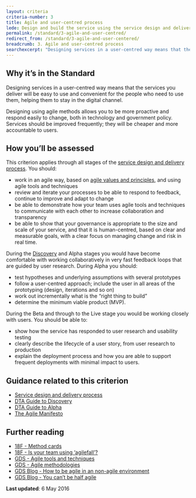 ```yaml
---
layout: criteria
criteria-number: 3
title: Agile and user-centred process
lede: Design and build the service using the service design and delivery process, taking an agile and user-centred approach.
permalink: /standard/3-agile-and-user-centred/
redirect_from: /standard/3-agile-and-user-centered/
breadcrumb: 3. Agile and user-centred process
searchexcerpt: "Designing services in a user-centred way means that the services you deliver will be easy to use and convenient for the people who need to use them, helping them to stay in the digital channel."
---
```

## Why it’s in the Standard
Designing services in a user-centred way means that the services you deliver will be easy to use and convenient for the people who need to use them, helping them to stay in the digital channel.

Designing using agile methods allows you to be more proactive and respond easily to change, both in technology and government policy. Services should be improved frequently; they will be cheaper and more accountable to users.

## How you’ll be assessed
This criterion applies through all stages of the [service design and delivery process](/standard/service-design-and-delivery-process/). You should:

* work in an agile way, based on [agile values and principles](http://www.agilemanifesto.org/principles.html), and using agile tools and techniques
* review and iterate your processes to be able to respond to feedback, continue to improve and adapt to change
* be able to demonstrate how your team uses agile tools and techniques to communicate with each other to increase collaboration and transparency
* be able to show that your governance is appropriate to the size and scale of your service, and that it is human-centred, based on clear and measurable goals, with a clear focus on managing change and risk in real time.

During the [Discovery](/standard/service-design-and-delivery-process/discovery/) and Alpha stages you would have become comfortable with working collaboratively in very fast feedback loops that are guided by user research. During Alpha you should:

* test hypotheses and underlying assumptions with several prototypes
* follow a user-centred approach; include the user in all areas of the prototyping (design, iterations and so on)
* work out incrementally what is the “right thing to build”
* determine the minimum viable product (MVP).

During the Beta and through to the Live stage you would be working closely with users. You should be able to:

* show how the service has responded to user research and usability testing
* clearly describe the lifecycle of a user story, from user research to production
* explain the deployment process and how you are able to support frequent deployments with minimal impact to users.

## Guidance related to this criterion

* [Service design and delivery process](/standard/service-design-and-delivery-process/)
* [DTA Guide to Discovery](https://ausdto.github.io/service-handbook/discovery/index.html)
* [DTA Guide to Alpha](https://ausdto.github.io/service-handbook/alpha/)
* [The Agile Manifesto](http://www.agilemanifesto.org/)

## Further reading

* [18F - Method cards](https://methods.18f.gov/)
* [18F - Is your team using ‘agilefall’?](https://18f.gsa.gov/2015/12/29/is-your-project-using-agilefall/)
* [GDS - Agile tools and techniques](https://www.gov.uk/service-manual/agile-delivery/agile-tools-techniques)
* [GDS - Agile methodologies](https://www.gov.uk/service-manual/agile-delivery/agile-methodologies)
* [GDS Blog - How to be agile in an non-agile environment](https://gds.blog.gov.uk/2015/10/09/how-to-be-agile-in-a-non-agile-environment/)
* [GDS Blog - You can’t be half agile](https://gds.blog.gov.uk/2015/07/10/you-cant-be-half-agile/)

**Last updated**: 6 May 2016
